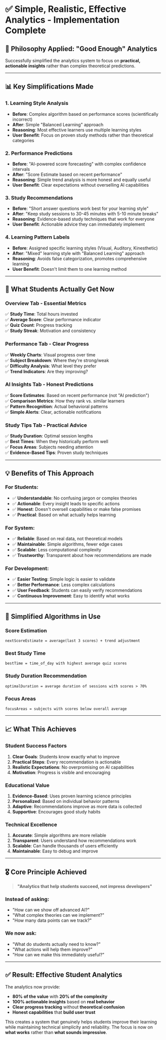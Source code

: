 # ✅ **Simple, Realistic, Effective Analytics - Implementation Complete**

## 🎯 **Philosophy Applied: "Good Enough" Analytics**

Successfully simplified the analytics system to focus on **practical, actionable insights** rather than complex theoretical predictions.

---

## 📊 **Key Simplifications Made**

### **1. Learning Style Analysis**
- **Before**: Complex algorithm based on performance scores (scientifically incorrect)
- **After**: Simple "Balanced Learning" approach 
- **Reasoning**: Most effective learners use multiple learning styles
- **User Benefit**: Focus on proven study methods rather than theoretical categories

### **2. Performance Predictions**
- **Before**: "AI-powered score forecasting" with complex confidence intervals
- **After**: "Score Estimate based on recent performance"
- **Reasoning**: Simple trend analysis is more honest and equally useful
- **User Benefit**: Clear expectations without overselling AI capabilities

### **3. Study Recommendations**
- **Before**: "Short answer questions work best for your learning style"
- **After**: "Keep study sessions to 30-45 minutes with 5-10 minute breaks"
- **Reasoning**: Evidence-based study techniques that work for everyone
- **User Benefit**: Actionable advice they can immediately implement

### **4. Learning Pattern Labels**
- **Before**: Assigned specific learning styles (Visual, Auditory, Kinesthetic)
- **After**: "Mixed" learning style with "Balanced Learning" approach
- **Reasoning**: Avoids false categorization, promotes comprehensive learning
- **User Benefit**: Doesn't limit them to one learning method

---

## 🎯 **What Students Actually Get Now**

### **Overview Tab - Essential Metrics**
✅ **Study Time**: Total hours invested  
✅ **Average Score**: Clear performance indicator  
✅ **Quiz Count**: Progress tracking  
✅ **Study Streak**: Motivation and consistency  

### **Performance Tab - Clear Progress**
✅ **Weekly Charts**: Visual progress over time  
✅ **Subject Breakdown**: Where they're strong/weak  
✅ **Difficulty Analysis**: What level they prefer  
✅ **Trend Indicators**: Are they improving?  

### **AI Insights Tab - Honest Predictions**
✅ **Score Estimates**: Based on recent performance (not "AI prediction")  
✅ **Comparison Metrics**: How they rank vs. similar learners  
✅ **Pattern Recognition**: Actual behavioral patterns  
✅ **Simple Alerts**: Clear, actionable notifications  

### **Study Tips Tab - Practical Advice**
✅ **Study Duration**: Optimal session lengths  
✅ **Best Times**: When they historically perform well  
✅ **Focus Areas**: Subjects needing attention  
✅ **Evidence-Based Tips**: Proven study techniques  

---

## 💡 **Benefits of This Approach**

### **For Students:**
- ✅ **Understandable**: No confusing jargon or complex theories
- ✅ **Actionable**: Every insight leads to specific actions
- ✅ **Honest**: Doesn't oversell capabilities or make false promises
- ✅ **Practical**: Based on what actually helps learning

### **For System:**
- ✅ **Reliable**: Based on real data, not theoretical models
- ✅ **Maintainable**: Simple algorithms, fewer edge cases
- ✅ **Scalable**: Less computational complexity
- ✅ **Trustworthy**: Transparent about how recommendations are made

### **For Development:**
- ✅ **Easier Testing**: Simple logic is easier to validate
- ✅ **Better Performance**: Less complex calculations
- ✅ **User Feedback**: Students can easily verify recommendations
- ✅ **Continuous Improvement**: Easy to identify what works

---

## 🧮 **Simplified Algorithms in Use**

### **Score Estimation**
```
nextScoreEstimate = average(last 3 scores) + trend adjustment
```

### **Best Study Time**
```
bestTime = time_of_day with highest average quiz scores
```

### **Study Duration Recommendation**
```
optimalDuration = average duration of sessions with scores > 70%
```

### **Focus Areas**
```
focusAreas = subjects with scores below overall average
```

---

## 📈 **What This Achieves**

### **Student Success Factors**
1. **Clear Goals**: Students know exactly what to improve
2. **Practical Steps**: Every recommendation is actionable
3. **Realistic Expectations**: No overpromising on AI capabilities
4. **Motivation**: Progress is visible and encouraging

### **Educational Value**
1. **Evidence-Based**: Uses proven learning science principles
2. **Personalized**: Based on individual behavior patterns
3. **Adaptive**: Recommendations improve as more data is collected
4. **Supportive**: Encourages good study habits

### **Technical Excellence**
1. **Accurate**: Simple algorithms are more reliable
2. **Transparent**: Users understand how recommendations work
3. **Scalable**: Can handle thousands of users efficiently
4. **Maintainable**: Easy to debug and improve

---

## 🎖️ **Core Principle Achieved**

> **"Analytics that help students succeed, not impress developers"**

### **Instead of asking:**
- "How can we show off advanced AI?"
- "What complex theories can we implement?"
- "How many data points can we track?"

### **We now ask:**
- "What do students actually need to know?"
- "What actions will help them improve?"
- "How can we make this immediately useful?"

---

## ✅ **Result: Effective Student Analytics**

The analytics now provide:
- **80% of the value** with **20% of the complexity**
- **100% actionable insights** based on **real behavior**
- **Clear progress tracking** without **theoretical confusion**
- **Honest capabilities** that **build user trust**

This creates a system that genuinely helps students improve their learning while maintaining technical simplicity and reliability. The focus is now on **what works** rather than **what sounds impressive**.